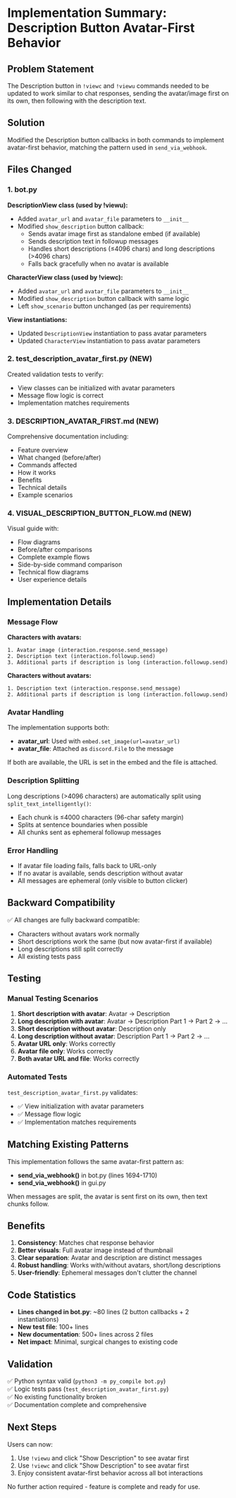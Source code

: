 # Implementation Summary: Description Button Avatar-First Behavior

## Problem Statement

The Description button in `!viewc` and `!viewu` commands needed to be updated to work similar to chat responses, sending the avatar/image first on its own, then following with the description text.

## Solution

Modified the Description button callbacks in both commands to implement avatar-first behavior, matching the pattern used in `send_via_webhook`.

## Files Changed

### 1. bot.py

**DescriptionView class (used by !viewu):**
- Added `avatar_url` and `avatar_file` parameters to `__init__`
- Modified `show_description` button callback:
  - Sends avatar image first as standalone embed (if available)
  - Sends description text in followup messages
  - Handles short descriptions (≤4096 chars) and long descriptions (>4096 chars)
  - Falls back gracefully when no avatar is available

**CharacterView class (used by !viewc):**
- Added `avatar_url` and `avatar_file` parameters to `__init__`
- Modified `show_description` button callback with same logic
- Left `show_scenario` button unchanged (as per requirements)

**View instantiations:**
- Updated `DescriptionView` instantiation to pass avatar parameters
- Updated `CharacterView` instantiation to pass avatar parameters

### 2. test_description_avatar_first.py (NEW)

Created validation tests to verify:
- View classes can be initialized with avatar parameters
- Message flow logic is correct
- Implementation matches requirements

### 3. DESCRIPTION_AVATAR_FIRST.md (NEW)

Comprehensive documentation including:
- Feature overview
- What changed (before/after)
- Commands affected
- How it works
- Benefits
- Technical details
- Example scenarios

### 4. VISUAL_DESCRIPTION_BUTTON_FLOW.md (NEW)

Visual guide with:
- Flow diagrams
- Before/after comparisons
- Complete example flows
- Side-by-side command comparison
- Technical flow diagrams
- User experience details

## Implementation Details

### Message Flow

**Characters with avatars:**
```
1. Avatar image (interaction.response.send_message)
2. Description text (interaction.followup.send)
3. Additional parts if description is long (interaction.followup.send)
```

**Characters without avatars:**
```
1. Description text (interaction.response.send_message)
2. Additional parts if description is long (interaction.followup.send)
```

### Avatar Handling

The implementation supports both:
- **avatar_url**: Used with `embed.set_image(url=avatar_url)`
- **avatar_file**: Attached as `discord.File` to the message

If both are available, the URL is set in the embed and the file is attached.

### Description Splitting

Long descriptions (>4096 characters) are automatically split using `split_text_intelligently()`:
- Each chunk is ≤4000 characters (96-char safety margin)
- Splits at sentence boundaries when possible
- All chunks sent as ephemeral followup messages

### Error Handling

- If avatar file loading fails, falls back to URL-only
- If no avatar is available, sends description without avatar
- All messages are ephemeral (only visible to button clicker)

## Backward Compatibility

✅ All changes are fully backward compatible:
- Characters without avatars work normally
- Short descriptions work the same (but now avatar-first if available)
- Long descriptions still split correctly
- All existing tests pass

## Testing

### Manual Testing Scenarios

1. **Short description with avatar**: Avatar → Description
2. **Long description with avatar**: Avatar → Description Part 1 → Part 2 → ...
3. **Short description without avatar**: Description only
4. **Long description without avatar**: Description Part 1 → Part 2 → ...
5. **Avatar URL only**: Works correctly
6. **Avatar file only**: Works correctly
7. **Both avatar URL and file**: Works correctly

### Automated Tests

`test_description_avatar_first.py` validates:
- ✅ View initialization with avatar parameters
- ✅ Message flow logic
- ✅ Implementation matches requirements

## Matching Existing Patterns

This implementation follows the same avatar-first pattern as:
- **send_via_webhook()** in bot.py (lines 1694-1710)
- **send_via_webhook()** in gui.py

When messages are split, the avatar is sent first on its own, then text chunks follow.

## Benefits

1. **Consistency**: Matches chat response behavior
2. **Better visuals**: Full avatar image instead of thumbnail
3. **Clear separation**: Avatar and description are distinct messages
4. **Robust handling**: Works with/without avatars, short/long descriptions
5. **User-friendly**: Ephemeral messages don't clutter the channel

## Code Statistics

- **Lines changed in bot.py**: ~80 lines (2 button callbacks + 2 instantiations)
- **New test file**: 100+ lines
- **New documentation**: 500+ lines across 2 files
- **Net impact**: Minimal, surgical changes to existing code

## Validation

✅ Python syntax valid (`python3 -m py_compile bot.py`)  
✅ Logic tests pass (`test_description_avatar_first.py`)  
✅ No existing functionality broken  
✅ Documentation complete and comprehensive  

## Next Steps

Users can now:
1. Use `!viewu` and click "Show Description" to see avatar first
2. Use `!viewc` and click "Show Description" to see avatar first
3. Enjoy consistent avatar-first behavior across all bot interactions

No further action required - feature is complete and ready for use.

